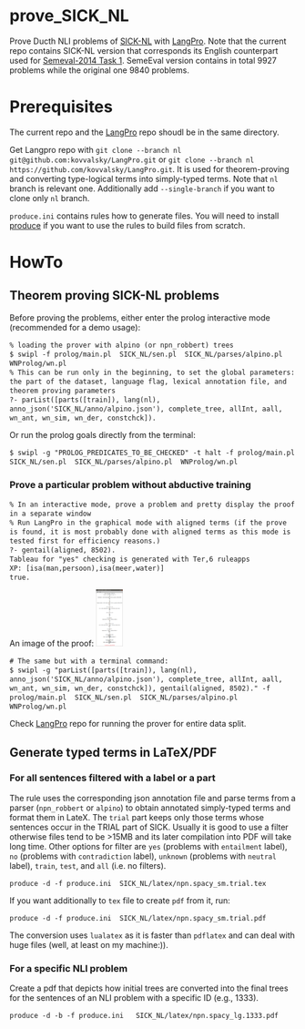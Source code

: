 # prove_SICK_NL
Prove Ducth NLI problems of [SICK-NL](https://github.com/gijswijnholds/sick_nl) with [LangPro](https://github.com/kovvalsky/LangPro).
Note that the current repo contains SICK-NL version that corresponds its English counterpart used for [Semeval-2014 Task 1](https://alt.qcri.org/semeval2014/task1/). SemeEval version contains in total 9927 problems while the original one 9840 problems.

# Prerequisites

The current repo and the [LangPro](https://github.com/kovvalsky/LangPro) repo shoudl be in the same directory.

Get Langpro repo with
`git clone --branch nl git@github.com:kovvalsky/LangPro.git` or `git clone --branch nl https://github.com/kovvalsky/LangPro.git`.
It is used for theorem-proving and converting type-logical terms into simply-typed terms.
Note that `nl` branch is relevant one.
Additionally add `--single-branch` if you want to clone only `nl` branch.


`produce.ini` contains rules how to generate files.
You will need to install [produce](https://github.com/texttheater/produce) if you want to use the rules to build files from scratch.

# HowTo

## Theorem proving SICK-NL problems
Before proving the problems, either enter the prolog interactive mode (recommended for a demo usage):
```
% loading the prover with alpino (or npn_robbert) trees
$ swipl -f prolog/main.pl  SICK_NL/sen.pl  SICK_NL/parses/alpino.pl  WNProlog/wn.pl
% This can be run only in the beginning, to set the global parameters: the part of the dataset, language flag, lexical annotation file, and theorem proving parameters
?- parList([parts([train]), lang(nl), anno_json('SICK_NL/anno/alpino.json'), complete_tree, allInt, aall, wn_ant, wn_sim, wn_der, constchck]).
```
Or run the prolog goals directly from the terminal:
```
$ swipl -g "PROLOG_PREDICATES_TO_BE_CHECKED" -t halt -f prolog/main.pl  SICK_NL/sen.pl  SICK_NL/parses/alpino.pl  WNProlog/wn.pl
```

### Prove a particular problem without abductive training

```
% In an interactive mode, prove a problem and pretty display the proof in a separate window
% Run LangPro in the graphical mode with aligned terms (if the prove is found, it is most probably done with aligned terms as this mode is tested first for efficiency reasons.)
?- gentail(aligned, 8502).
Tableau for "yes" checking is generated with Ter,6 ruleapps
XP: [isa(man,persoon),isa(meer,water)]
true.
```
An image of the proof: <img src="img/8502.png" height="100"/>

```
# The same but with a terminal command:
$ swipl -g "parList([parts([train]), lang(nl), anno_json('SICK_NL/anno/alpino.json'), complete_tree, allInt, aall, wn_ant, wn_sim, wn_der, constchck]), gentail(aligned, 8502)." -f prolog/main.pl  SICK_NL/sen.pl  SICK_NL/parses/alpino.pl  WNProlog/wn.pl
```
Check [LangPro](https://github.com/kovvalsky/LangPro) repo for running the prover for entire data split.


## Generate typed terms in LaTeX/PDF
### For all sentences filtered with a label or a part

The rule uses the corresponding json annotation file and parse terms from a parser (`npn_robbert` or `alpino`) to obtain annotated simply-typed terms and format them in LateX. The `trial` part keeps only those terms whose sentences occur in the TRIAL part of SICK. Usually it is good to use a filter otherwise files tend to be >15MB and its later compilation into PDF will take long time. Other options for filter are `yes` (problems with `entailment` label), `no` (problems with `contradiction` label), `unknown` (problems with `neutral` label), `train`, `test`, and `all` (i.e. no filters).

```
produce -d -f produce.ini  SICK_NL/latex/npn.spacy_sm.trial.tex
```

If you want additionally to `tex` file to create `pdf` from it, run:

```
produce -d -f produce.ini  SICK_NL/latex/npn.spacy_sm.trial.pdf
```
The conversion uses `lualatex` as it is faster than `pdflatex` and can deal with huge files (well, at least on my machine:)).

### For a specific NLI problem
Create a pdf that depicts how initial trees are converted into the final trees for the sentences of an NLI problem with a specific ID (e.g., 1333).
```
produce -d -b -f produce.ini   SICK_NL/latex/npn.spacy_lg.1333.pdf
```
